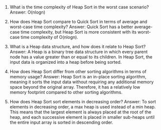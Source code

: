 1. What is the time complexity of Heap Sort in the worst case scenario?
Answer: O(nlogn)

2. How does Heap Sort compare to Quick Sort in terms of average and worst-case time complexity?
Answer: Quick Sort has a better average-case time complexity, but Heap Sort is more consistent with its worst-case time complexity of O(nlogn).

3. What is a Heap data structure, and how does it relate to Heap Sort?
Answer: A Heap is a binary tree data structure in which every parent node has a value greater than or equal to its children. In Heap Sort, the input data is organized into a heap before being sorted.

4. How does Heap Sort differ from other sorting algorithms in terms of memory usage?
Answer: Heap Sort is an in-place sorting algorithm, meaning it sorts the input data without requiring any additional memory space beyond the original array. Therefore, it has a relatively low memory footprint compared to other sorting algorithms.

5. How does Heap Sort sort elements in decreasing order?
Answer: To sort elements in decreasing order, a max heap is used instead of a min heap. This means that the largest element is always placed at the root of the heap, and each successive element is placed in smaller sub-heaps until the entire input array is sorted in descending order.
